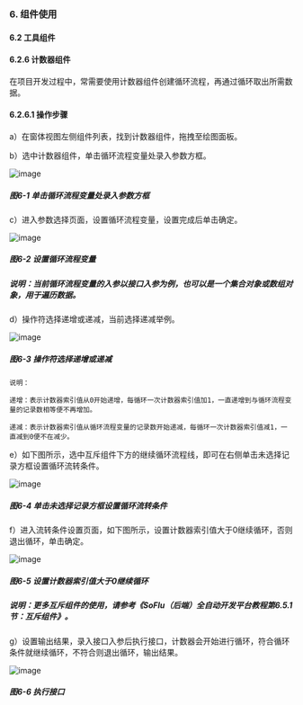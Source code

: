 ### 6. 组件使用

#### 6.2 工具组件

#### 6.2.6 计数器组件

在项目开发过程中，常需要使用计数器组件创建循环流程，再通过循环取出所需数据。

#### 6.2.6.1 操作步骤

a）在窗体视图左侧组件列表，找到计数器组件，拖拽至绘图面板。

b）选中计数器组件，单击循环流程变量处录入参数方框。

![image](https://user-images.githubusercontent.com/79617492/208053530-f1254bfa-fc35-49b2-ac99-242a0d86831a.png)

##### 图6-1 单击循环流程变量处录入参数方框

c）进入参数选择页面，设置循环流程变量，设置完成后单击确定。

![image](https://user-images.githubusercontent.com/79617492/208053565-3fcf1233-44da-493c-bda9-6cb255367def.png)

##### 图6-2 设置循环流程变量

##### 说明：当前循环流程变量的入参以接口入参为例，也可以是一个集合对象或数组对象，用于遍历数据。

d）操作符选择递增或递减，当前选择递减举例。

![image](https://user-images.githubusercontent.com/79617492/208053597-bf8815a4-286c-412c-9e9a-8b30fb2bf144.png)

##### 图6-3 操作符选择递增或递减

```
说明：

递增：表示计数器索引值从0开始递增，每循环一次计数器索引值加1，一直递增到与循环流程变量的记录数相等便不再增加。

递减：表示计数器索引值从循环流程变量的记录数开始递减，每循环一次计数器索引值减1，一直减到0便不在减少。
```

e）如下图所示，选中互斥组件下方的继续循环流程线，即可在右侧单击未选择记录方框设置循环流转条件。

![image](https://user-images.githubusercontent.com/79617492/208053622-682ec873-a620-4b55-91c7-885d5a12d5f7.png)

##### 图6-4 单击未选择记录方框设置循环流转条件

f）进入流转条件设置页面，如下图所示，设置计数器索引值大于0继续循环，否则退出循环，单击确定。

![image](https://user-images.githubusercontent.com/79617492/208053642-c8f3a6aa-e1f5-41d8-b773-121c063189af.png)

##### 图6-5 设置计数器索引值大于0继续循环

##### 说明：更多互斥组件的使用，请参考《SoFlu（后端）全自动开发平台教程第6.5.1节：互斥组件》。

g）设置输出结果，录入接口入参后执行接口，计数器会开始进行循环，符合循环条件就继续循环，不符合则退出循环，输出结果。

![image](https://user-images.githubusercontent.com/79617492/208053661-397a19bb-78e8-409d-a494-fcb851fc169f.png)

##### 图6-6 执行接口
